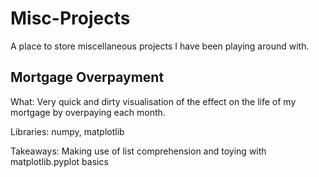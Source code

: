 # Misc-Projects
A place to store miscellaneous projects I have been playing around with.


## Mortgage Overpayment
What: Very quick and dirty visualisation of the effect on the life of my mortgage by overpaying each month.

Libraries: numpy, matplotlib

Takeaways: Making use of list comprehension and toying with matplotlib.pyplot basics

